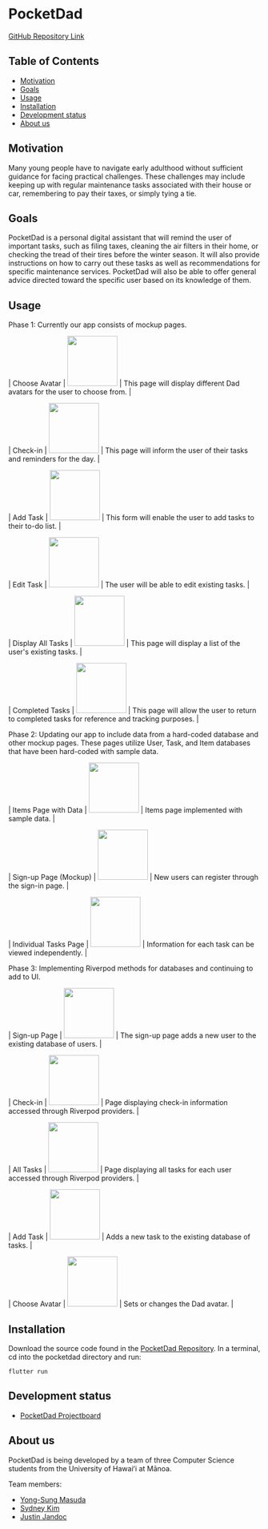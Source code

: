 # PocketDad
[GitHub Repository Link](https://github.com/PocketDad/pocketdad)

## Table of Contents
* [Motivation](#motivation)
* [Goals](#goals)
* [Usage](#usage)
* [Installation](#installation)
* [Development status](#development-status)
* [About us](#about-us)

## Motivation
Many young people have to navigate early adulthood without sufficient guidance for facing practical challenges. 
These challenges may include keeping up with regular maintenance tasks associated with their house or car, remembering to pay their taxes, or simply tying a tie.


## Goals
PocketDad is a personal digital assistant that will remind the user of important tasks, such as filing taxes, cleaning the air filters in their home, or checking the tread of their tires before the winter season.
It will also provide instructions on how to carry out these tasks as well as recommendations for specific maintenance services.
PocketDad will also be able to offer general advice directed toward the specific user based on its knowledge of them.


## Usage

Phase 1: Currently our app consists of mockup pages.

| Choose Avatar | <img src="doc/chooseavatar.png" style="width: 100px"> | This page will display different Dad avatars for the user to choose from. |

| Check-in | <img src="doc/checkin-mockup.png" style="width: 100px"> | This page will inform the user of their tasks and reminders for the day. |

| Add Task | <img src="doc/add-task-mockup.png" style="width: 100px"> | This form will enable the user to add tasks to their to-do list. |

| Edit Task | <img src="doc/edit-task-mockup.png" style="width: 100px"> | The user will be able to edit existing tasks. |

| Display All Tasks | <img src="doc/tasks-mockup.png" style="width: 100px"> | This page will display a list of the user's existing tasks. |

| Completed Tasks | <img src="doc/completed-tasks-mockup.png" style="width: 100px"> | This page will allow the user to return to completed tasks for reference and tracking purposes. |

Phase 2: Updating our app to include data from a hard-coded database and other mockup pages. These pages utilize User, Task, and Item databases that have been hard-coded with sample data.

| Items Page with Data | <img src="doc/itemspagewithdata.png" style="width: 100px"> | Items page implemented with sample data. |

| Sign-up Page (Mockup) | <img src="doc/sign_up.png" style="width: 100px"> | New users can register through the sign-in page. |

| Individual Tasks Page | <img src="doc/individual-task.png" style="width: 100px"> | Information for each task can be viewed independently. |

Phase 3: Implementing Riverpod methods for databases and continuing to add to UI.

| Sign-up Page | <img src="doc/onboarding.png" style="width: 100px"> | The sign-up page adds a new user to the existing database of users. |

| Check-in | <img src="doc/check_in.png" style="width: 100px"> | Page displaying check-in information accessed through Riverpod providers. |

| All Tasks | <img src="doc/all_tasks.png" style="width: 100px"> | Page displaying all tasks for each user accessed through Riverpod providers. |

| Add Task | <img src="doc/add_task.png" style="width: 100px"> | Adds a new task to the existing database of tasks. |

| Choose Avatar | <img src="doc/choose_appearance.png" style="width: 100px"> | Sets or changes the Dad avatar. |

## Installation
Download the source code found in the [PocketDad Repository](https://github.com/PocketDad/pocketdad).
In a terminal, cd into the pocketdad directory and run:
```
flutter run
```

## Development status
* [PocketDad Projectboard](https://github.com/orgs/PocketDad/projects/5)

## About us
PocketDad is being developed by a team of three Computer Science students from the University of Hawaiʻi at Mānoa.

Team members:
* [Yong-Sung Masuda](https://github.com/yongsungm)
* [Sydney Kim](https://github.com/kimsyd)
* [Justin Jandoc](https://github.com/justinjandoc)
